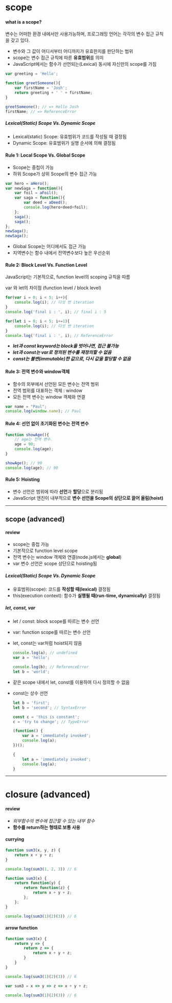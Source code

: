 # scope



#### what is a scope?

변수는 어떠한 환경 내에서만 사용가능하며, 프로그래밍 언어는 각각의 변수 접근 규칙을 갖고 있다.

* 변수와 그 값이 어디서부터 어디까지가 유효한지를 판단하는 범위
* scope는 변수 접근 규칙에 따른 **유효범위**를 의미
* JavaScript에서는 함수가 선언되는(Lexical) 동시에 자신만의 scope를 가짐



```javascript
var greeting = 'Hello';

function greetSomeone(){
    var firstName = 'Josh';
    return greeting + ' ' + firstName;
}

greetSomeone(); // => Hello Josh
firstName; // => ReferenceError
```





##### Lexical(Static) Scope Vs. Dynamic Scope

* Lexical(static) Scope: 유효범위가 코드를 작성될 때 결정됨
* Dynamic Scope: 유효범위가 실행 순서에 의해 결정됨





#### Rule 1: Local Scope Vs. Global Scope

* Scope는 중첩이 가능
* 하위 Scope가 상위 Scope의 변수 접근 가능

```javascript
var hero = aHero();
var newSaga = function(){
    var foil = aFoil();
    var saga = function(){
        var deed = aDeed();
        console.log(hero+deed+foil);
    };
    saga();
    saga();
};
newSaga();
newSaga();
```

* Global Scope는 어디에서도 접근 가능
* 지역변수는 함수 내에서 전역변수보다 높은 우선순위





#### Rule 2: Block Level Vs. Function Level

JavaScript는 기본적으로, function level의 scoping 규칙을 따름



var 와 let의 차이점 (function level / block level)

```javascript
for(var i = 0; i < 5; i++){
    console.log(i); // 다섯 번 iteration
}
console.log('final i : ', i); // final i : 5
```



```javascript
for(let i = 0; i < 5; i+=1){
    console.log(i); // 다섯 번 iteration
}
console.log('final i : ', i); // ReferenceError
```



* ***let과 const keyword는 block을 벗어나면, 접근 불가능***
* ***let과 const는 var로 정의된 변수를 재정의할 수 없음***
* ***const는 불변(immutable)한 값으로, 다시 값을 할당할 수 없음***





#### Rule 3: 전역 변수와 window객체

* 함수의 외부에서 선언된 모든 변수는 전역 범위
* 전역 범위를 대표하는 객체 : window
* 모든 전역 변수는 window 객체와 연결

```javascript
var name = "Paul";
console.log(window.name); // Paul
```





#### Rule 4: 선언 없이 초기화된 변수는 전역 변수

```javascript
function showAge(){
    // age는 전역 변수.
    age = 90;
    console.log(age);
}

showAge(); // 90
console.log(age); // 90
```





#### Rule 5: Hoisting

* 변수 선언은 범위에 따라 **선언**과 **할당**으로 분리됨
* JavaScript 엔진이 내부적으로 **변수 선언을 Scope의 상단으로 끌어 올림(hoist)**



---



## scope (advanced)



#### review

* scope는 중첩 가능
* 기본적으로 function level scope
* 전역 변수는 window 객체와 연결(node.js에서는 **global**)
* var 변수 선언은 scope 상단으로 hoisting됨





##### Lexical(Static) Scope Vs. Dynamic Scope

* 유효범위(scope): 코드를 **작성할 때(lexical)** 결정됨
* this(execution context): 함수가 **실행될 때(run-time, dynamically)** 결정됨





##### let, const, var

* let / const: block scope를 따르는 변수 선언

* var: function scope를 따르는 변수 선언

* let, const는 var처럼 hoist되지 않음

  ```javascript
  console.log(a); // undefined
  var a = 'hello';
  
  console.log(b); // ReferenceError
  let b = 'world';
  ```

* 같은 scope 내에서 let, const를 이용하여 다시 정의할 수 없음

* const는 상수 선언

  ```javascript
  let b = 'first';
  let b = 'second'; // SyntaxError
  
  const c = 'this is constant';
  c = 'try to change'; // TypeError
  ```



  ```javascript
  (function() {
      var a = 'immediately invoked';
      console.log(a);
  })();
  
  {
      let a = 'immediately invoked';
      console.log(a);
  }
  ```



---



# closure (advanced)



#### review

* *외부함수의 변수에 접근할 수 있는 내부 함수*
* **함수를 return하는 형태로 보통 사용**





#### currying

```javascript
function sum3(x, y, z) {
    return x + y + z;
}

console.log(sum3(1, 2, 3)) // 6
```



```javascript
function sum3(x) {
    return function(y) {
        return function(z) {
            return x + y + z;
        };
    };
}

console.log(sum3(1)(2)(3)) // 6
```





#### arrow function

```javascript
function sum3(x) {
    return y => {
        return z => {
            return x + y + z;
        }
    }
}

console.log(sum3(1)(2)(3)) // 6
```



```javascript
var sum3 = x => y => z => x + y + z;

console.log(sum3(1)(2)(3)) // 6
```

